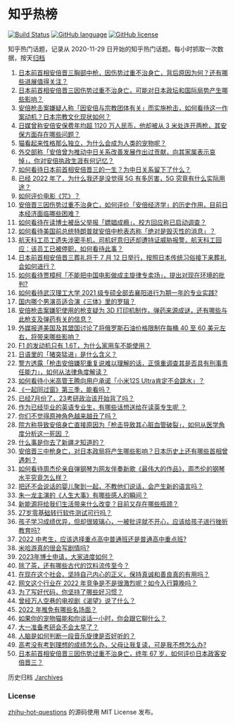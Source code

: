 # 知乎热榜
[![Build Status](https://github.com/ToWeLong/zhihu-hot-questions/workflows/CI/badge.svg)](https://github.com/ToWeLong/zhihu-hot-questions/actions)
[![GitHub language](https://img.shields.io/badge/language-golang-orange.svg)](https://golang.org/)
[![GitHub license](https://img.shields.io/github/license/ToWeLong/zhihu-hot-questions)](https://github.com/ToWeLong/zhihu-hot-questions/blob/main/LICENSE)

知乎热门话题，记录从 2020-11-29 日开始的知乎热门话题。每小时抓取一次数据，按天[归档](./archives)

<!-- BEGIN -->

1. [日本前首相安倍晋三胸部中枪，因伤势过重不治身亡，背后原因为何？还有哪些进展值得关注？](https://www.zhihu.com/question/542176683)
1. [日本前首相安倍晋三因伤势过重不治身亡，可能对日本政坛和国际局势产生哪些影响？](https://www.zhihu.com/question/542185276)
1. [安倍枪击案嫌疑人称「因安倍与宗教团体有关」而实施枪击，如何看待这一作案动机？日本宗教文化现状如何？](https://www.zhihu.com/question/542261848)
1. [日媒曾称安倍安保费年均超 1120 万人民币，他却被从 3 米处连开两枪，其安保方面存在哪些问题？](https://www.zhihu.com/question/542258837)
1. [猫看起来性格那么独立，为什么会成为人类的宠物呢？](https://www.zhihu.com/question/507238700)
1. [外交部称「安倍曾为推动中日关系改善发展作出过贡献，向其家属表示哀悼」，你对安倍执政生涯有何记忆？](https://www.zhihu.com/question/542261093)
1. [如何看待日本前首相安倍晋三的一生？为中日关系留下了什么？](https://www.zhihu.com/question/542188289)
1. [已经 2022 年了，为什么我还是没觉得 5G 有多厉害，5G 究竟有什么实际用途？](https://www.zhihu.com/question/506028125)
1. [如何评价电影《咒》？](https://www.zhihu.com/question/522624165)
1. [安倍晋三因伤势过重不治身亡，如何评价「安倍经济学」的历史作用，目前日本经济面临哪些困难？](https://www.zhihu.com/question/542206113)
1. [如何看待在读博士被岳父举报「嫖娼成瘾」，校方回应称已启动调查？](https://www.zhihu.com/question/542057433)
1. [如何看待美国前总统特朗普就安倍中枪表态称「绝对是毁灭性的消息」？](https://www.zhihu.com/question/542208262)
1. [航天科工员工遗失涉密手机，司机好意归还却遭持证威胁报警，航天科工回应：该员工已被停职，如何看待此事？](https://www.zhihu.com/question/542261567)
1. [日本前首相安倍晋三葬礼将于 7 月 12 日举行，按照日本传统习俗接下来葬礼会如何进行？](https://www.zhihu.com/question/542257506)
1. [如何看待贾樟柯「不能把中国电影做成主旋律专卖场」，提出对现在环境的批判?](https://www.zhihu.com/question/542171942)
1. [如何看待武汉理工大学 2021 级专硕全部去襄阳进行为期一年的专业实践?](https://www.zhihu.com/question/541786762)
1. [国内哪个男演员适合演《三体》里的罗辑？](https://www.zhihu.com/question/540660392)
1. [安倍枪击案嫌犯使用的枪支疑为 3D 打印机制作，弹药来源成谜，还有哪些与此枪支及弹药有关的信息？](https://www.zhihu.com/question/542211522)
1. [外媒报道美国及其盟国讨论了将俄罗斯石油价格限制在每桶 40 至 60 美元左右，将带来哪些影响？](https://www.zhihu.com/question/541987119)
1. [F1 的发动机只有 1.6T，为什么家用车不能使用？](https://www.zhihu.com/question/541759183)
1. [日语里的「猪突猛进」是什么含义？](https://www.zhihu.com/question/540545482)
1. [警方透露「枪击安倍嫌犯重复说难以理解的话，正慎重调查其是否具有刑事责任能力」，如何从法律角度解读？](https://www.zhihu.com/question/542229341)
1. [如何看待小米高管王腾向用户承诺「小米12S Ultra肯定不会跳水」？](https://www.zhihu.com/question/542241757)
1. [《一起同过窗》第三季，能看吗？](https://www.zhihu.com/question/540819120)
1. [已经7月份了，23考研政治该开始背了吗？](https://www.zhihu.com/question/541671290)
1. [作为已经毕业的英语专业生，有哪些话想送给在读英专生呢 ？](https://www.zhihu.com/question/535151659)
1. [你们不觉得原神角色越来越丑了吗？](https://www.zhihu.com/question/535800831)
1. [院方称导致安倍身亡直接原因为「枪击导致其心脏血管破裂」，如何从医学角度分析这一死因 ？](https://www.zhihu.com/question/542241353)
1. [什么事是你去了新疆才知道的？](https://www.zhihu.com/question/462190229)
1. [安倍晋三中枪身亡，对日本政局将产生哪些影响？日本历史上还有哪些首相曾遇刺？](https://www.zhihu.com/question/542212129)
1. [如何看待周杰伦亲自弹钢琴为网友伴奏新歌《最伟大的作品》，周杰伦的钢琴水平究竟怎么样？](https://www.zhihu.com/question/542184106)
1. [把还不会说话的婴儿聚到一起，不教他们说话，会产生新的语言吗？](https://www.zhihu.com/question/426078602)
1. [朱一龙主演的《人生大事》有哪些感人的瞬间？](https://www.zhihu.com/question/539237549)
1. [新能源将给我们生活带来什么改变？目前又存在哪些瓶颈？](https://www.zhihu.com/question/538588714)
1. [27岁零基础转行软件测试可行吗？](https://www.zhihu.com/question/537646390)
1. [孩子学习成绩优异，但却很玻璃心，一被批评就不开心，应该给孩子进行挫折教育吗?](https://www.zhihu.com/question/541634342)
1. [2022 中考生，应该选择重点高中普通班还是普通高中重点班?](https://www.zhihu.com/question/541707733)
1. [米哈游真的很会写剧情吗?](https://www.zhihu.com/question/527664808)
1. [2023年博士申请，大家进度如何？](https://www.zhihu.com/question/527490475)
1. [除了茶，还有哪些古代的饮料流传至今？](https://www.zhihu.com/question/541406973)
1. [在现在这个社会，坚持自己内心的正义，保持真诚和善良真的有用吗？](https://www.zhihu.com/question/541922367)
1. [网文这个行业在 2022 年竞争是不是很激烈呢？如今入行算晚吗？](https://www.zhihu.com/question/521621218)
1. [为了写好代码，你坚持了哪些好习惯？](https://www.zhihu.com/question/535244045)
1. [曾经万人空巷的电视剧《渴望》说了什么？](https://www.zhihu.com/question/45910201)
1. [2022 年推免有哪些名场面？](https://www.zhihu.com/question/489093855)
1. [如果你的宠物猫能和你谈话一小时，你会跟它聊什么？](https://www.zhihu.com/question/372777175)
1. [大一准备考研会不会太早了？](https://www.zhihu.com/question/307998976)
1. [人脑是如何判断一段音乐旋律是否好听的？](https://www.zhihu.com/question/539164549)
1. [高考没有考到理想的成绩怎么办，父母让我复读，可是我不想怎么办?](https://www.zhihu.com/question/542149713)
1. [日本前首相安倍晋三因伤势过重不治身亡，终年 67 岁，如何评价日本政客安倍晋三？](https://www.zhihu.com/question/542233867)

<!-- END -->

历史归档 [./archives](./archives)


### License
[zhihu-hot-questions](https://github.com/towelong/zhihu-hot-questions) 的源码使用 MIT License 发布。